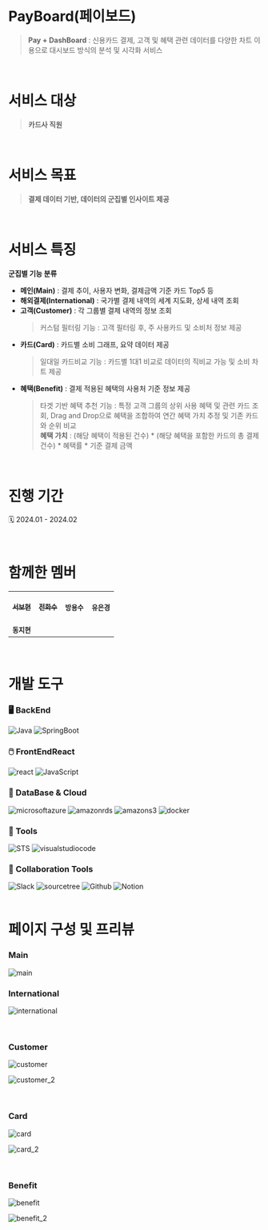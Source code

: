 #  PayBoard(페이보드)
> **Pay + DashBoard** : 신용카드 결제, 고객 및 혜택 관련 데이터를 다양한 차트 이용으로 대시보드 방식의 분석 및 시각화 서비스

<br/>

# 서비스 대상
> **카드사 직원**
<br/>

# 서비스 목표
> **결제 데이터 기반, 데이터의 군집별 인사이트 제공**
<br/>

# 서비스 특징

**군집별 기능 분류**
- **메인(Main)** : 결제 추이, 사용자 변화, 결제금액 기준 카드 Top5 등<br/>
- **해외결제(International)** : 국가별 결제 내역의 세계 지도화, 상세 내역 조회<br/>
- **고객(Customer)** : 각 그룹별 결제 내역의 정보 조회
  > 커스텀 필터링 기능 : 고객 필터링 후, 주 사용카드 및 소비처 정보 제공<br/>
- **카드(Card)** : 카드별 소비 그래프, 요약 데이터 제공
  > 일대일 카드비교 기능 : 카드별 1대1 비교로 데이터의 직비교 가능 및 소비 차트 제공<br/>
- **혜택(Benefit)** : 결제 적용된 혜택의 사용처 기준 정보 제공
  > 타겟 기반 혜택 추천 기능 : 특정 고객 그룹의 상위 사용 혜택 및 관련 카드 조회, Drag and Drop으로 혜택을 조합하여 연간 혜택 가치 추정 및 기존 카드와 순위 비교<br/>
  > **혜택 가치** : (해당 혜택이 적용된 건수) * (해당 혜택을 포함한 카드의 총 결제 건수) * 혜택률 * 기준 결제 금액
<br/>

# 진행 기간

🗓️ 2024.01 - 2024.02

 <br/>
 

# 함께한 멤버 

<table>
  <tbody>
    <tr>
      <td align="center"><a href="https://github.com/seobottttt"><br /><sub><b>서보현</b></sub></a><br /></td>
      <td align="center"><a href="https://github.com/
Hwasoo-Jeon"><br /><sub><b>전화수</b></sub></a><br /></td>
      <td align="center"><br /><sub><b>방용수</b></sub></a><br /></td>
      <td align="center"><br /><sub><b>유은경</b></sub></a><br /></td>
     <tr/>
      <td align="center"><br /><sub><b>동지현</b></sub></a><br /></td>
    </tr>
  </tbody>
</table>

 <br/>

# 개발 도구

### 🖥️ BackEnd
<div>
<img alt="Java" src ="https://img.shields.io/badge/Java-0769AD.svg?&style=for-the-badge&logo=Java&logoColor=white"/>
<img alt="SpringBoot" src ="https://img.shields.io/badge/SpringBoot-6DB33F.svg?&style=for-the-badge&logo=SpringBoot&logoColor=white"/>
</div>

### 🖱️ FrontEndReact
<div>
<img alt="react" src ="https://img.shields.io/badge/JavaScriipt-61DAFB.svg?&style=for-the-badge&logo=JavaScript&logoColor=black"/>
<img alt="JavaScript" src ="https://img.shields.io/badge/JavaScriipt-F7DF1E.svg?&style=for-the-badge&logo=JavaScript&logoColor=black"/>
</div>

### 🧱 DataBase & Cloud
<div>
<img alt="microsoftazure" src ="https://img.shields.io/badge/microsoftazure-0078D4.svg?&style=for-the-badge&logo=microsoftazure&logoColor=white"/>
<img alt="amazonrds" src ="https://img.shields.io/badge/amazonrds-527FFF.svg?&style=for-the-badge&logo=amazonrds&logoColor=white"/>
<img alt="amazons3" src ="https://img.shields.io/badge/amazons3-569A31.svg?&style=for-the-badge&logo=amazons3DB&logoColor=white"/>
<img alt="docker" src ="https://img.shields.io/badge/docker-2496ED.svg?&style=for-the-badge&logo=docker&logoColor=white"/>

</div>

### 🚀 Tools
<div>
<img alt="STS" src ="https://img.shields.io/badge/STS-6DB33F.svg?&style=for-the-badge&logo=Spring&logoColor=white"/>
<img alt="visualstudiocode" src ="https://img.shields.io/badge/visualstudiocode-007ACC.svg?&style=for-the-badge&logo=visualstudiocode&logoColor=white"/>
</div>


### 🤝 Collaboration Tools
<div>
<img alt="Slack" src ="https://img.shields.io/badge/Slack-4A154B.svg?&style=for-the-badge&logo=Slack&logoColor=white"/>
<img alt="sourcetree" src ="https://img.shields.io/badge/sourcetree-0052CC.svg?&style=for-the-badge&logo=sourcetree&logoColor=white"/>
<img alt="Github" src ="https://img.shields.io/badge/Github-181717.svg?&style=for-the-badge&logo=Github&logoColor=white"/>
<img alt="Notion" src ="https://img.shields.io/badge/Notion-000000.svg?&style=for-the-badge&logo=Notion&logoColor=white"/>
</div>

 <br/>

 

# 페이지 구성 및 프리뷰


### Main
![main](https://github.com/CardVisor/BackEnd/assets/134925813/9c45830f-6b5e-40b5-be5d-66597af86989)


### International
![international](https://github.com/CardVisor/BackEnd/assets/134925813/11f2ad9f-d5a0-4f28-aa4f-bf3aafe54c92)

 <br/>


### Customer

![customer](https://github.com/CardVisor/BackEnd/assets/134925813/9fb9adc6-1e12-4df5-b7d0-ee352dd6b32e)

![customer_2](https://github.com/CardVisor/BackEnd/assets/134925813/ecf05646-0b81-4669-98e8-b0f52a7a2b8b)

 <br/>


### Card

![card](https://github.com/CardVisor/BackEnd/assets/134925813/9ae1c2d9-f65a-41c2-be2a-8826f0769af8)

![card_2](https://github.com/CardVisor/BackEnd/assets/134925813/e62679db-ff41-4829-81c2-fc28d9cb038f)

 <br/>

 
### Benefit

![benefit](https://github.com/CardVisor/BackEnd/assets/134925813/bbcdbe74-75c7-4d7e-99a5-248041a701f7)

![benefit_2](https://github.com/CardVisor/BackEnd/assets/134925813/f5fc6162-635b-422c-8f04-2620e4b17bbb)

 <br/>
 
 

